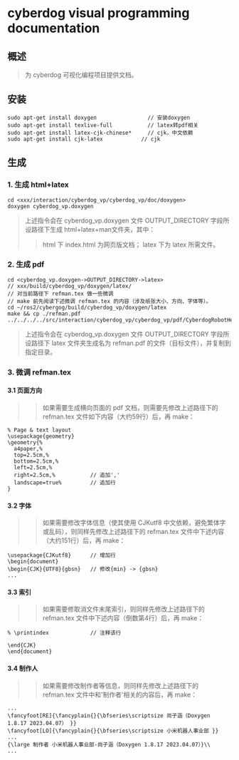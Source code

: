 # cyberdog visual programming documentation

## 概述
> 为 cyberdog 可视化编程项目提供文档。

## 安装
```
sudo apt-get install doxygen	            // 安装doxygen
sudo apt-get install texlive-full	        // latex转pdf相关
sudo apt-get install latex-cjk-chinese*		// cjk，中文依赖
sudo apt-get install cjk-latex            // cjk
```

## 生成
### 1. 生成 html+latex
```
cd <xxx/interaction/cyberdog_vp/cyberdog_vp/doc/doxygen>
doxygen cyberdog_vp.doxygen
```
> 上述指令会在 cyberdog_vp.doxygen 文件 OUTPUT_DIRECTORY 字段所设路径下生成 html+latex+man文件夹，其中：
>> html 下 index.html 为网页版文档；
>> latex 下为 latex 所需文件。

### 2. 生成 pdf
```
cd <cyberdog_vp.doxygen->OUTPUT_DIRECTORY->latex>
// xxx/build/cyberdog_vp/doxygen/latex/
// 对当前路径下 refman.tex 做一些微调
// make 前先阅读下述微调 refman.tex 的内容（涉及纸张大小、方向、字体等）。
cd ~/ros2/cybergog/build/cyberdog_vp/doxygen/latex
make && cp ./refman.pdf ../../../../src/interaction/cyberdog_vp/cyberdog_vp/pdf/CyberdogRobotHelpDocumentation.pdf
```
> 上述指令会在 cyberdog_vp.doxygen 文件 OUTPUT_DIRECTORY 字段所设路径下 latex 文件夹生成名为 refman.pdf 的文件（目标文件），并复制到指定目录。

### 3. 微调 refman.tex
#### 3.1 页面方向
>> 如果需要生成横向页面的 pdf 文档，则需要先修改上述路径下的 refman.tex 文件如下内容（大约59行）后，再 make：
```
% Page & text layout
\usepackage{geometry}
\geometry{%
  a4paper,%
  top=2.5cm,%
  bottom=2.5cm,%
  left=2.5cm,%
  right=2.5cm,%           // 追加','
  landscape=true%         // 追加行
}
```
#### 3.2 字体
>>如果需要修改字体信息（使其使用 CJKutf8 中文依赖，避免繁体字或乱码），则同样先修改上述路径下的 refman.tex 文件中下述内容（大约151行）后，再 make：
```
\usepackage{CJKutf8}      // 增加行
\begin{document}
\begin{CJK}{UTF8}{gbsn}   // 修改{min} -> {gbsn}
...
```
#### 3.3 索引
>>如果需要修取消文件末尾索引，则同样先修改上述路径下的 refman.tex 文件中下述内容（倒数第4行）后，再 make：
```
% \printindex             // 注释该行

\end{CJK}
\end{document}
```
#### 3.4 制作人
>> 如果需要修改制作者等信息，则同样先修改上述路径下的 refman.tex 文件中和'制作者'相关的内容后，再 make：
```
...
\fancyfoot[RE]{\fancyplain{}{\bfseries\scriptsize 尚子涵（Doxygen 1.8.17 2023.04.07） }}
\fancyfoot[LO]{\fancyplain{}{\bfseries\scriptsize 小米机器人事业部 }}
...
{\large 制作者 小米机器人事业部-尚子涵（Doxygen 1.8.17 2023.04.07）}\\
...
```
